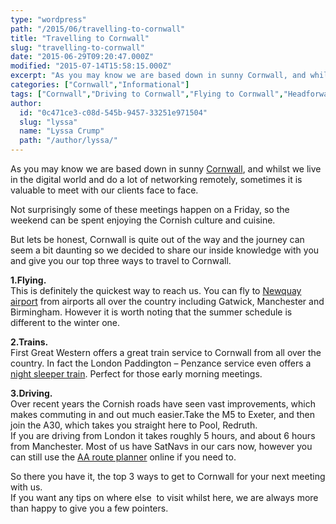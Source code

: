 ```yaml
---
type: "wordpress"
path: "/2015/06/travelling-to-cornwall"
title: "Travelling to Cornwall"
slug: "travelling-to-cornwall"
date: "2015-06-29T09:20:47.000Z"
modified: "2015-07-14T15:58:15.000Z"
excerpt: "As you may know we are based down in sunny Cornwall, and whilst we live in the digital world and do a lot of networking remotely, sometimes it is valuable to meet with our clients face to face. Not surprisingly some of these meetings happen on a Friday, so the weekend can be spent enjoying …"
categories: ["Cornwall","Informational"]
tags: ["Cornwall","Driving to Cornwall","Flying to Cornwall","Headforwards","Infomational","Meetings","Relocating","Top Tips","Train to Cornwall","Traveling to Cornwall"]
author:
  id: "0c471ce3-c08d-545b-9457-33251e971504"
  slug: "lyssa"
  name: "Lyssa Crump"
  path: "/author/lyssa/"
---
```

As you may know we are based down in sunny [Cornwall](https://www.visitcornwall.com/), and whilst we live in the digital world and do a lot of networking remotely, sometimes it is valuable to meet with our clients face to face.

Not surprisingly some of these meetings happen on a Friday, so the weekend can be spent enjoying the Cornish culture and cuisine.

But lets be honest, Cornwall is quite out of the way and the journey can seem a bit daunting so we decided to share our inside knowledge with you and give you our top three ways to travel to Cornwall.

**1.Flying.**  
This is definitely the quickest way to reach us. You can fly to [Newquay airport](http://www.newquaycornwallairport.com/content/flights-newquay-0) from airports all over the country including Gatwick, Manchester and Birmingham. However it is worth noting that the summer schedule is different to the winter one.

**2.Trains.**  
First Great Western offers a great train service to Cornwall from all over the country. In fact the London Paddington – Penzance service even offers a [night sleeper train](https://www.firstgreatwestern.co.uk/your-journey/night-riviera-sleeper). Perfect for those early morning meetings.

**3.Driving.**  
Over recent years the Cornish roads have seen vast improvements, which makes commuting in and out much easier.Take the M5 to Exeter, and then join the A30, which takes you straight here to Pool, Redruth.  
If you are driving from London it takes roughly 5 hours, and about 6 hours from Manchester. Most of us have SatNavs in our cars now, however you can still use the [AA route planner](http://www.theaa.com/route-planner/index.jsp) online if you need to.

So there you have it, the top 3 ways to get to Cornwall for your next meeting with us.  
If you want any tips on where else  to visit whilst here, we are always more than happy to give you a few pointers.